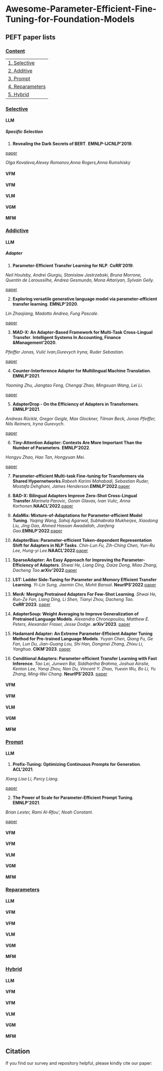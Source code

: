# Awesome-Parameter-Efficient-Fine-Tuning-for-Foundation-Models

## PEFT paper lists

### [Content](#content)

<table>

<tr><td><a href="#Selective">1. Selective</a></td></tr>
<tr><td><a href="#Additive">2. Additive</a></td></tr> 
<tr><td><a href="#Prompt">3. Prompt</a></td></tr>
<tr><td><a href="#Reparameters">4. Reparameters</a></td></tr>
<tr><td><a href="#Hybrid">5. Hybrid</a></td></tr>

</table>
<!-- ** **. . '18. [paper]() -->



### [Selective](#content)

#### LLM

##### Specific Selection

1. **Revealing the Dark Secrets of BERT**. **EMNLP-IJCNLP'2019**.

  [paper](https://www.aminer.cn/pub/5d63adc33a55ac410be32803/revealing-the-dark-secrets-of-bert) 

  *Olga Kovaleva,Alexey Romanov,Anna Rogers,Anna Rumshisky*

#### VFM

#### VFM

#### VLM

#### VGM

#### MFM

### [Addictive](#content)

#### LLM

##### Adapter

1. **Parameter-Efficient Transfer Learning for NLP**. **CoRR'2019**. 

  *Neil Houlsby, Andrei Giurgiu, Stanislaw Jastrzebski, Bruna Morrone, Quentin de Laroussilhe, Andrea Gesmundo, Mona Attariyan, Sylvain Gelly*.

  [paper](https://www.aminer.cn/pub/5c61606ae1cd8eae1501e0f5/parameter-efficient-transfer-learning-for-nlp)

2. **Exploring versatile generative language model via parameter-efficient transfer learning**. **EMNLP'2020**. 

  *Lin Zhaojiang, Madotto Andrea, Fung Pascale*. 

  [paper](https://www.aminer.cn/pub/5e8ef2ae91e011679da0f112/exploring-versatile-generative-language-model-via-parameter-efficient-transfer-learning)

3. **MAD-X: An Adapter-Based Framework for Multi-Task Cross-Lingual Transfer**. **Intelligent Systems In Accounting,
 Finance &Management'2020**. 

  *Pfeiffer Jonas, Vulić Ivan,Gurevych Iryna, Ruder Sebastian*. 
 
  [paper](https://www.aminer.cn/pub/5eafe7e091e01198d3986542/mad-x-an-adapter-based-framework-for-multi-task-cross-lingual-transfer)

4. **Counter-Interference Adapter for Multilingual Machine Translation**. **EMNLP'2021**.

  *Yaoming Zhu, Jiangtao Feng, Chengqi Zhao, Mingxuan Wang, Lei Li*.
  
  [paper](https://aminer.cn/pub/619799ec91e011c8223730c6/counter-interference-adapter-for-multilingual-machine-translation)

5. **AdapterDrop - On the Efficiency of Adapters in Transformers**. **EMNLP'2021**.

  *Andreas Rücklé, Gregor Geigle, Max Glockner, Tilman Beck, Jonas Pfeiffer, Nils Reimers, Iryna Gurevych*.
  
  [paper](https://www.aminer.cn/pub/5f92b9db91e011edb3573b95/adapterdrop-on-the-efficiency-of-adapters-in-transformers)

6. **Tiny-Attention Adapter: Contexts Are More Important Than the Number of Parameters**. **EMNLP'2022**.

  *Hongyu Zhao, Hao Tan, Hongyuan Mei*.
  
  [paper](https://www.aminer.cn/pub/636482d890e50fcafdccb0cc/Tiny-Attention%20Adapter:%20Contexts%20Are%20More%20Important%20Than%20the%20Number%20of%20Parameters)


7. **Parameter-efficient Multi-task Fine-tuning for Transformers via Shared Hypernetworks**.*Rabeeh Karimi Mahabadi, Sebastian Ruder, Mostafa Dehghani, James Henderson*.**EMNLP'2022**.[paper](https://www.aminer.cn/pub/60c2da8091e0117e30ca2817/parameter-efficient-multi-task-fine-tuning-for-transformers-via-shared-hypernetworks)


8. **BAD-X: Bilingual Adapters Improve Zero-Shot Cross-Lingual Transfer**._Marinela Parovic, Goran Glavas, Ivan Vulic, Anna Korhonen_.**NAACL'2022**.[paper](https://www.aminer.cn/pub/634d80f190e50fcafd4ef432/bad-x-bilingual-adapters-improve-zero-shot-cross-lingual-transfer)


9. **AdaMix: Mixture-of-Adaptations for Parameter-efficient Model Tuning**. _Yaqing Wang, Sahaj Agarwal, Subhabrata Mukherjee, Xiaodong Liu, Jing Gao, Ahmed Hassan Awadallah, Jianfeng Gao_.**EMNLP'2022**.[paper](https://www.aminer.cn/pub/628ef0485aee126c0f82d92e/AdaMix:%20Mixture-of-Adaptations%20for%20Parameter-efficient%20Model%20Tuning)


10. **AdapterBias: Parameter-efficient Token-dependent Representation Shift for Adapters in NLP Tasks**. _Chin-Lun Fu, Zih-Ching Chen, Yun-Ru Lee, Hung-yi Lee_.**NAACL'2022**.[paper](https://www.aminer.cn/pub/62708f615aee126c0fa69008/adapterbias-parameter-efficient-token-dependent-representation-shift-for-adapters-in-nlp-tasks)


11. **SparseAdapter: An Easy Approach for Improving the Parameter-Efficiency of Adapters**. _Shwai He, Liang Ding, Daize Dong, Miao Zhang, Dacheng Tao_.**arXiv'2022**.[paper](https://www.aminer.cn/pub/6344dede90e50fcafd24d1cc/sparseadapter-an-easy-approach-for-improving-the-parameter-efficiency-of-adapters)


12. **LST: Ladder Side-Tuning for Parameter and Memory Efficient Transfer Learning**. _Yi-Lin Sung, Jaemin Cho, Mohit Bansal_. **NeurIPS'2022**.[paper](https://www.aminer.cn/pub/62a94e065aee126c0f9c02cd/lst-ladder-side-tuning-for-parameter-and-memory-efficient-transfer-learning)


13. **MerA: Merging Pretrained Adapters For Few-Shot Learning**. _Shwai He, Run-Ze Fan, Liang Ding, Li Shen, Tianyi Zhou, Dacheng Tao_. **CoRR'2023**. [paper](https://www.aminer.cn/pub/64f00ff43fda6d7f06ecec7d/mera-merging-pretrained-adapters-for-few-shot-learning)


14. **AdapterSoup: Weight Averaging to Improve Generalization of Pretrained Language Models**. _Alexandra Chronopoulou, Matthew E. Peters, Alexander Fraser, Jesse Dodge_. **arXiv'2023**. [paper](https://www.aminer.cn/pub/63ec4dcd90e50fcafd66b158/adaptersoup-weight-averaging-to-improve-generalization-of-pretrained-language-models)


15. **Hadamard Adapter: An Extreme Parameter-Efficient Adapter Tuning Method for Pre-trained Language Models**. _Yuyan Chen, Qiang Fu, Ge Fan, Lun Du, Jian-Guang Lou, Shi Han, Dongmei Zhang, Zhixu Li, Yanghua_. **CIKM'2023**. [paper](https://www.aminer.cn/pub/65360d69939a5f4082b0a4b3/hadamard-adapter-an-extreme-parameter-efficient-adapter-tuning-method-for-pre-trained)


16. **Conditional Adapters: Parameter-efficient Transfer Learning with Fast Inference**. _Tao Lei, Junwen Bai, Siddhartha Brahma, Joshua Ainslie, Kenton Lee, Yanqi Zhou, Nan Du, Vincent Y. Zhao, Yuexin Wu, Bo Li, Yu Zhang, Ming-Wei Chang_. **NeurIPS'2023**. [paper](https://www.aminer.cn/pub/643621a190e50fcafd665e94/conditional-adapters-parameter-efficient-transfer-learning-with-fast-inference)


#### VFM

#### VFM

#### VLM

#### VGM

#### MFM


### [Prompt](#content)

#### LLM

1. **Prefix-Tuning: Optimizing Continuous Prompts for Generation**. **ACL'2021**.

  _Xiang Lisa Li, Percy Liang_.
 
  [paper](https://www.aminer.cn/pub/5ff4336291e01130648dc2f4/prefix-tuning-optimizing-continuous-prompts-for-generation)

2. **The Power of Scale for Parameter-Efficient Prompt Tuning**. **EMNLP'2021**.

  _Brian Lester, Rami Al-Rfou’, Noah Constant_.  
  
  [paper](https://www.aminer.cn/pub/607ffd8d91e011772654f712/the-power-of-scale-for-parameter-efficient-prompt-tuning)

#### VFM

#### VFM

#### VLM

#### VGM

#### MFM


### [Reparameters](#content)

#### LLM

#### VFM

#### VFM

#### VLM

#### VGM

#### MFM


### [Hybrid](#content)

#### LLM

#### VFM

#### VFM

#### VLM

#### VGM

#### MFM


## Citation

If you find our survey and repository helpful, please kindly cite our paper:
